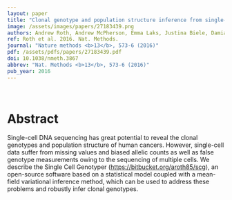 ```yaml
---
layout: paper
title: "Clonal genotype and population structure inference from single-cell tumor sequencing."
image: /assets/images/papers/27183439.png
authors: Andrew Roth, Andrew McPherson, Emma Laks, Justina Biele, Damian Yap, Adrian Wan, Maia A Smith, Cydney B Nielsen, Jessica N McAlpine, Samuel Aparicio, Alexandre Bouchard-Côté, Sohrab P Shah
ref: Roth et al. 2016. Nat. Methods.
journal: "Nature methods <b>13</b>, 573-6 (2016)"
pdf: /assets/pdfs/papers/27183439.pdf
doi: 10.1038/nmeth.3867
abbrev: "Nat. Methods <b>13</b>, 573-6 (2016)"
pub_year: 2016
---
```


<br />
<div data-badge-popover="right" data-badge-type="donut" data-pmid="27183439" data-hide-no-mentions="true" class="altmetric-embed"></div>

# Abstract

Single-cell DNA sequencing has great potential to reveal the clonal genotypes and population structure of human cancers. However, single-cell data suffer from missing values and biased allelic counts as well as false genotype measurements owing to the sequencing of multiple cells. We describe the Single Cell Genotyper (https://bitbucket.org/aroth85/scg), an open-source software based on a statistical model coupled with a mean-field variational inference method, which can be used to address these problems and robustly infer clonal genotypes.

